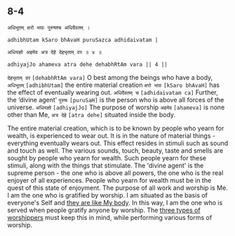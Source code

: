 ## 8-4


```shloka-sa
अधिभूतम् क्षरो भावः पुरुषश्च अधिदैवतम् ।
```
```shloka-sa-hk
adhibhUtam kSaro bhAvaH puruSazca adhidaivatam |
```
```shloka-sa
अधियज्ञो अहमेव अत्र देहे देहभृताम् वर ॥ ४ ॥
```
```shloka-sa-hk
adhiyajJo ahameva atra dehe dehabhRtAm vara || 4 ||
```

`देहभृताम् वर` `[dehabhRtAm vara]` O best among the beings who have a body, `अधिभूतम्` `[adhibhUtam]` the entire material creation `क्षरो भावः` `[kSaro bhAvaH]` has the effect of eventually wearing out. `अधिदैवतम् च` `[adhidaivatam ca]` Further, the ‘divine agent' `पुरुषः` `[puruSaH]` is the person who is above all forces of the universe. `अधियज्ञो` `[adhiyajJo]` The purpose of worship `अहमेव` `[ahameva]` is none other than Me, `अत्र देहे` `[atra dehe]` situated inside the body.

The entire material creation, which is to be known by people who yearn for wealth, is experienced to wear out. It is in the nature of material things - everything eventually wears out. This effect resides in stimuli such as sound and touch as well. The various sounds, touch, beauty, taste and smells are sought by people who yearn for wealth. Such people yearn for these stimuli, along with the things that stimulate. 
The 'divine agent' is the supreme person - the one who is above all powers, the one who is the real enjoyer of all experiences. People who yearn for wealth must be in the quest of this state of enjoyment.
The purpose of all work and worship is Me. I am the one who is gratified by worship. I am situated as the basis of everyone's Self and [they are like My body](universe_as_his_body). In this way, I am the one who is served when people gratify anyone by worship. The [three types of worshippers](three_types_of_worshippers) must keep this in mind, while performing various forms of worship.


